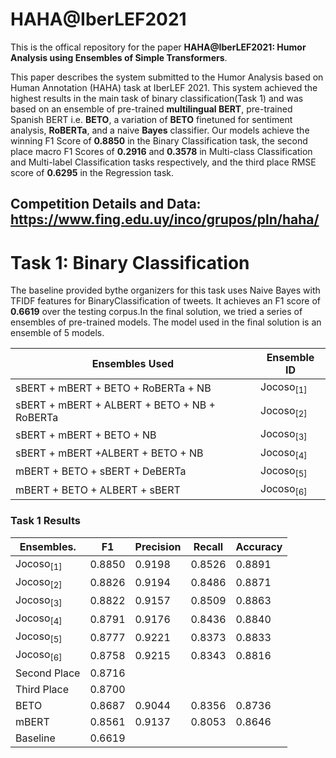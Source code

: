# HAHA@IberLEF2021

This is the offical repository for the paper **HAHA@IberLEF2021: Humor Analysis using Ensembles of Simple Transformers**.

This paper describes the system submitted to the Humor Analysis based on Human Annotation (HAHA) task at IberLEF 2021. This system achieved the highest results in the main task of binary classification(Task 1) and was based on an ensemble of pre-trained **multilingual BERT**, pre-trained Spanish BERT i.e. **BETO**, a variation of **BETO** finetuned for sentiment analysis, **RoBERTa**, and a naive **Bayes** classifier. Our models achieve the winning F1 Score of **0.8850** in the Binary Classification task, the second place macro F1 Scores of **0.2916** and **0.3578** in Multi-class Classification and Multi-label Classification tasks respectively, and the third place RMSE score of **0.6295** in the Regression task. 

## Competition Details and Data: https://www.fing.edu.uy/inco/grupos/pln/haha/


# Task 1: Binary Classification

The baseline provided bythe organizers for this task uses Naive Bayes with TFIDF features for BinaryClassification of tweets. It achieves an F1 score of **0.6619** over the testing corpus.In the final solution, we tried a series of ensembles of pre-trained models. The model used in the final solution is an ensemble of 5 models.

| **Ensembles Used**                           | **Ensemble ID**     |
| ---------------                              | ---------------     |
| sBERT + mBERT + BETO + RoBERTa + NB          | Jocoso<sub>[1]</sub>|
| sBERT + mBERT + ALBERT + BETO + NB + RoBERTa | Jocoso<sub>[2]</sub>|
| sBERT + mBERT + BETO + NB                    | Jocoso<sub>[3]</sub>|
| sBERT + mBERT +ALBERT + BETO + NB            | Jocoso<sub>[4]</sub>|
| mBERT + BETO + sBERT + DeBERTa               | Jocoso<sub>[5]</sub>|
| mBERT + BETO + ALBERT + sBERT                | Jocoso<sub>[6]</sub>|

### Task 1 Results

| **Ensembles**.        | **F1**     | **Precision**     | **Recall**     | **Accuracy**     |
| ---------------       | ------     | -------------     | ----------     | ------------     |
| Jocoso<sub>[1]</sub>  | 0.8850     | 0.9198            | 0.8526         | 0.8891           |
| Jocoso<sub>[2]</sub>  | 0.8826     | 0.9194            | 0.8486         | 0.8871           |
| Jocoso<sub>[3]</sub>  | 0.8822     | 0.9157            | 0.8509         | 0.8863           |
| Jocoso<sub>[4]</sub>  | 0.8791     | 0.9176            | 0.8436         | 0.8840           |
| Jocoso<sub>[5]</sub>  | 0.8777     | 0.9221            | 0.8373         | 0.8833           |
| Jocoso<sub>[6]</sub>  | 0.8758     | 0.9215            | 0.8343         | 0.8816           | 
| Second Place          | 0.8716     |                   |                |                  |
| Third Place           | 0.8700     |                   |                |                  |
| BETO                  | 0.8687     | 0.9044            | 0.8356         |0.8736            |
| mBERT                 | 0.8561     | 0.9137            | 0.8053         |0.8646            |
| Baseline              | 0.6619     |                   |                |                  |
